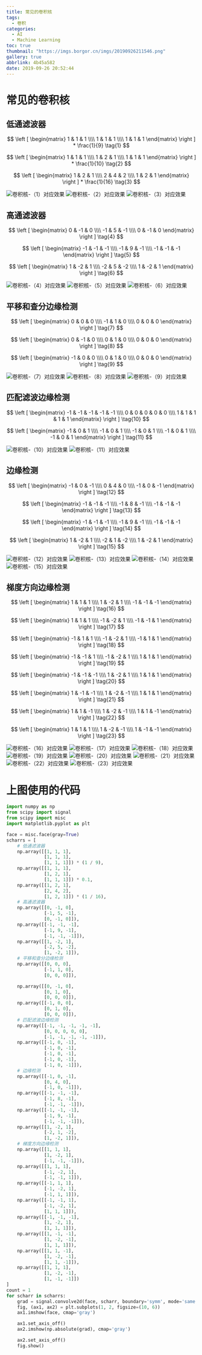 ```yaml
---
title: 常见的卷积核
tags:
  - 卷积
categories:
  - AI
  - Machine Learning
toc: true
thumbnail: "https://imgs.borgor.cn/imgs/20190926211546.png"
gallery: true
abbrlink: 4b45a582
date: 2019-09-26 20:52:44
---
```


# 常见的卷积核

## 低通滤波器

$$
\left [
\begin{matrix}
1 & 1 & 1 \\\\ 1 & 1 & 1 \\\\ 1 & 1 & 1
\end{matrix}
\right ] * \frac{1}{9}
\tag{1}
$$

<!-- more -->

$$
\left [
\begin{matrix}
1 & 1 & 1 \\\\ 1 & 2 & 1 \\\\ 1 & 1 & 1
\end{matrix}
\right ] * \frac{1}{10}
\tag{2}
$$

$$
\left [
\begin{matrix}
1 & 2 & 1 \\\\ 2 & 4 & 2 \\\\ 1 & 2 & 1
\end{matrix}
\right ] * \frac{1}{16}
\tag{3}
$$

![卷积核-（1）对应效果](https://imgs.borgor.cn/imgs/cov2d/1.png)
![卷积核-（2）对应效果](https://imgs.borgor.cn/imgs/cov2d/2.png)
![卷积核-（3）对应效果](https://imgs.borgor.cn/imgs/cov2d/3.png)

## 高通滤波器

$$
\left [
\begin{matrix}
0 & -1 & 0 \\\\ -1 & 5 & -1 \\\\ 0 & -1 & 0
\end{matrix}
\right ]
\tag{4}
$$

$$
\left [
\begin{matrix}
-1 & -1 & -1 \\\\ -1 & 9 & -1 \\\\ -1 & -1 & -1
\end{matrix}
\right ]
\tag{5}
$$

$$
\left [
\begin{matrix}
1 & -2 & 1 \\\\ -2 & 5 & -2 \\\\ 1 & -2 & 1
\end{matrix}
\right ]
\tag{6}
$$

![卷积核-（4）对应效果](https://imgs.borgor.cn/imgs/cov2d/4.png)
![卷积核-（5）对应效果](https://imgs.borgor.cn/imgs/cov2d/5.png)
![卷积核-（6）对应效果](https://imgs.borgor.cn/imgs/cov2d/6.png)

## 平移和查分边缘检测

$$
\left [
\begin{matrix}
0 & 0 & 0 \\\\ -1 & 1 & 0 \\\\ 0 & 0 & 0
\end{matrix}
\right ]
\tag{7}
$$

$$
\left [
\begin{matrix}
0 & -1 & 0 \\\\ 0 & 1 & 0 \\\\ 0 & 0 & 0
\end{matrix}
\right ]
\tag{8}
$$

$$
\left [
\begin{matrix}
-1 & 0 & 0 \\\\ 0 & 1 & 0 \\\\ 0 & 0 & 0
\end{matrix}
\right ]
\tag{9}
$$

![卷积核-（7）对应效果](https://imgs.borgor.cn/imgs/cov2d/7.png)
![卷积核-（8）对应效果](https://imgs.borgor.cn/imgs/cov2d/8.png)
![卷积核-（9）对应效果](https://imgs.borgor.cn/imgs/cov2d/9.png)

## 匹配滤波边缘检测

$$
\left [
\begin{matrix}
-1 & -1 & -1 & -1 & -1 \\\\ 0 & 0 & 0 & 0 & 0 \\\\ 1 & 1 & 1 & 1 & 1
\end{matrix}
\right ]
\tag{10}
$$

$$
\left [
\begin{matrix}
-1 & 0 & 1 \\\\ -1 & 0 & 1 \\\\ -1 & 0 & 1 \\\\ -1 & 0 & 1 \\\\ -1 & 0 & 1
\end{matrix}
\right ]
\tag{11}
$$

![卷积核-（10）对应效果](https://imgs.borgor.cn/imgs/cov2d/10.png)
![卷积核-（11）对应效果](https://imgs.borgor.cn/imgs/cov2d/11.png)

## 边缘检测

$$
\left [
\begin{matrix}
-1 & 0 & -1 \\\\ 0 & 4 & 0 \\\\ -1 & 0 & -1
\end{matrix}
\right ]
\tag{12}
$$

$$
\left [
\begin{matrix}
-1 & -1 & -1 \\\\ -1 & 8 & -1 \\\\ -1 & -1 & -1
\end{matrix}
\right ]
\tag{13}
$$

$$
\left [
\begin{matrix}
-1 & -1 & -1 \\\\ -1 & 9 & -1 \\\\ -1 & -1 & -1
\end{matrix}
\right ]
\tag{14}
$$

$$
\left [
\begin{matrix}
1 & -2 & 1 \\\\ -2 & 1 & -2 \\\\ 1 & -2 & 1
\end{matrix}
\right ]
\tag{15}
$$

![卷积核-（12）对应效果](https://imgs.borgor.cn/imgs/cov2d/12.png)
![卷积核-（13）对应效果](https://imgs.borgor.cn/imgs/cov2d/13.png)
![卷积核-（14）对应效果](https://imgs.borgor.cn/imgs/cov2d/14.png)
![卷积核-（15）对应效果](https://imgs.borgor.cn/imgs/cov2d/15.png)

## 梯度方向边缘检测

$$
\left [
\begin{matrix}
1 & 1 & 1 \\\\ 1 & -2 & 1 \\\\ -1 & -1 & -1
\end{matrix}
\right ]
\tag{16}
$$

$$
\left [
\begin{matrix}
1 & 1 & 1 \\\\ -1 & -2 & 1 \\\\ -1 & -1 & 1
\end{matrix}
\right ]
\tag{17}
$$

$$
\left [
\begin{matrix}
-1 & 1 & 1 \\\\ -1 & -2 & 1 \\\\ -1 & 1 & 1
\end{matrix}
\right ]
\tag{18}
$$

$$
\left [
\begin{matrix}
-1 & -1 & 1 \\\\ -1 & -2 & 1 \\\\ 1 & 1 & 1
\end{matrix}
\right ]
\tag{19}
$$

$$
\left [
\begin{matrix}
-1 & -1 & -1 \\\\ 1 & -2 & 1 \\\\ 1 & 1 & 1
\end{matrix}
\right ]
\tag{20}
$$

$$
\left [
\begin{matrix}
1 & -1 & -1 \\\\ 1 & -2 & -1 \\\\ 1 & 1 & 1
\end{matrix}
\right ]
\tag{21}
$$

$$
\left [
\begin{matrix}
1 & 1 & -1 \\\\ 1 & -2 & -1 \\\\ 1 & 1 & -1
\end{matrix}
\right ]
\tag{22}
$$

$$
\left [
\begin{matrix}
1 & 1 & 1 \\\\ 1 & -2 & -1 \\\\ 1 & -1 & -1
\end{matrix}
\right ]
\tag{23}
$$

![卷积核-（16）对应效果](https://imgs.borgor.cn/imgs/cov2d/16.png)
![卷积核-（17）对应效果](https://imgs.borgor.cn/imgs/cov2d/17.png)
![卷积核-（18）对应效果](https://imgs.borgor.cn/imgs/cov2d/18.png)
![卷积核-（19）对应效果](https://imgs.borgor.cn/imgs/cov2d/19.png)
![卷积核-（20）对应效果](https://imgs.borgor.cn/imgs/cov2d/20.png)
![卷积核-（21）对应效果](https://imgs.borgor.cn/imgs/cov2d/21.png)
![卷积核-（22）对应效果](https://imgs.borgor.cn/imgs/cov2d/22.png)
![卷积核-（23）对应效果](https://imgs.borgor.cn/imgs/cov2d/23.png)

# 上图使用的代码

```python
import numpy as np
from scipy import signal
from scipy import misc
import matplotlib.pyplot as plt

face = misc.face(gray=True)
scharrs = [
    # 低通滤波器
    np.array([[1, 1, 1],
              [1, 1, 1],
              [1, 1, 1]]) * (1 / 9),
    np.array([[1, 1, 1],
              [1, 2, 1],
              [1, 1, 1]]) * 0.1,
    np.array([[1, 2, 1],
              [2, 4, 2],
              [1, 2, 1]]) * (1 / 16),
    # 高通滤波器
    np.array([[0, -1, 0],
              [-1, 5, -1],
              [0, -1, 0]]),
    np.array([[-1, -1, -1],
              [-1, 9, -1],
              [-1, -1, -1]]),
    np.array([[1, -2, 1],
              [-2, 5, -2],
              [1, -2, 1]]),
    # 平移和查分边缘检测
    np.array([[0, 0, 0],
              [-1, 1, 0],
              [0, 0, 0]]),

    np.array([[0, -1, 0],
              [0, 1, 0],
              [0, 0, 0]]),
    np.array([[-1, 0, 0],
              [0, 1, 0],
              [0, 0, 0]]),
    # 匹配滤波边缘检测
    np.array([[-1, -1, -1, -1, -1],
              [0, 0, 0, 0, 0],
              [-1, -1, -1, -1, -1]]),
    np.array([[-1, 0, -1],
              [-1, 0, -1],
              [-1, 0, -1],
              [-1, 0, -1],
              [-1, 0, -1]]),
    # 边缘检测
    np.array([[-1, 0, -1],
              [0, 4, 0],
              [-1, 0, -1]]),
    np.array([[-1, -1, -1],
              [-1, 8, -1],
              [-1, -1, -1]]),
    np.array([[-1, -1, -1],
              [-1, 9, -1],
              [-1, -1, -1]]),
    np.array([[1, -2, 1],
              [-2, 1, -2],
              [1, -2, 1]]),
    # 梯度方向边缘检测
    np.array([[1, 1, 1],
              [1, -2, 1],
              [-1, -1, -1]]),
    np.array([[1, 1, 1],
              [-1, -2, 1],
              [-1, -1, 1]]),
    np.array([[-1, 1, 1],
              [-1, -2, 1],
              [-1, 1, 1]]),
    np.array([[-1, -1, 1],
              [-1, -2, 1],
              [1, 1, 1]]),
    np.array([[-1, -1, -1],
              [1, -2, 1],
              [1, 1, 1]]),
    np.array([[1, -1, -1],
              [1, -2, -1],
              [1, 1, 1]]),
    np.array([[1, 1, -1],
              [1, -2, -1],
              [1, 1, -1]]),
    np.array([[1, 1, 1],
              [1, -2, -1],
              [1, -1, -1]])
]
count = 1
for scharr in scharrs:
    grad = signal.convolve2d(face, scharr, boundary='symm', mode='same')
    fig, (ax1, ax2) = plt.subplots(1, 2, figsize=(10, 6))
    ax1.imshow(face, cmap='gray')

    ax1.set_axis_off()
    ax2.imshow(np.absolute(grad), cmap='gray')

    ax2.set_axis_off()
    fig.show()
```
